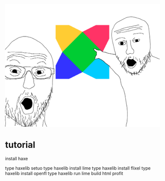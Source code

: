 ![haxe !!](hakse.png)

# tutorial 
install haxe

type haxelib setuo
type haxelib install lime
type haxelib install flixel
type haxelib install openfl
type haxelib run lime build html
profit
